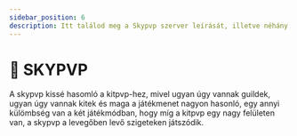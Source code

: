 ```yaml
---
sidebar_position: 6
description: Itt találod meg a Skypvp szerver leírását, illetve néhány hasznos tippet és trükköt.
---
```


# 🤺 SKYPVP

A skypvp kissé hasomló a kitpvp-hez, mivel ugyan úgy vannak guildek, ugyan úgy vannak kitek és maga a játékmenet nagyon hasonló, egy annyi külömbség van a két játékmódban, hogy míg a kitpvp egy nagy felületen van, a skypvp a levegőben levő szigeteken játszódik.